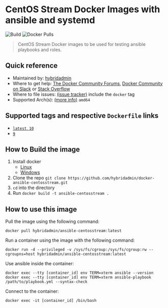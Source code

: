 # CentOS Stream Docker Images with ansible and systemd

![Build](https://img.shields.io/github/actions/workflow/status/hybridadmin/docker-ansible-centosstream/build.yml) ![Docker Pulls](https://img.shields.io/docker/pulls/hybridadmin/ansible-centos)

> CentOS Stream Docker images to be used for testing ansible playbooks and roles.

## Quick reference

- Maintained by: [hybridadmin](https://github.com/hybridadmin)
- Where to get help: [The Docker Community Forums](https://forums.docker.com/), [Docker Community on Slack](https://dockr.ly/slack) or [Stack Overflow](https://stackoverflow.com/search?tab=newest&q=docker)
- Where to file issues: [(issue tracker)](https://github.com/hybridadmin/docker-ansible-centosstream/issues) include the `docker` tag
- Supported Arch(s): [(more info)](https://github.com/docker-library/official-images#architectures-other-than-amd64) `amd64`

## Supported tags and respective `Dockerfile` links

- [`latest`, `10`](https://github.com/hybridadmin/docker-ansible-centosstream/tree/main/10/Dockerfile)
- [`9`](https://github.com/hybridadmin/docker-ansible-centosstream/tree/main/9/Dockerfile)

## How to Build the image

1. Install docker
   - [Linux](https://docs.docker.com/engine/install/)
   - [Windows](https://docs.docker.com/docker-for-windows/install/)
2. Clone the repo `git clone https://github.com/hybridadmin/docker-ansible-centosstream.git`
3. `cd` into the directory
4. Run `docker build -t ansible-centosstream .`

## How to use this image

Pull the image using the following command:

```console
docker pull hybridadmin/ansible-centosstream:latest
```

Run a container using the image with the following command:

```console
docker run -d --privileged -v /sys/fs/cgroup:/sys/fs/cgroup:rw --cgroupns=host hybridadmin/ansible-centosstream:latest
```

Use ansible inside the container:

```console
docker exec --tty [container_id] env TERM=xterm ansible --version
docker exec --tty [container_id] env TERM=xterm ansible-playbook /path/to/playbook.yml --syntax-check
```

Connect to the container:

```console
docker exec -it [container_id] /bin/bash
```

